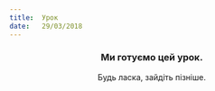```yaml
---
title:  Урок
date:   29/03/2018
---
```


### <center>Ми готуємо цей урок.</center>
<center>Будь ласка, зайдіть пізніше.</center>